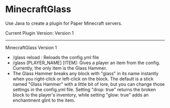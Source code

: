 # MinecraftGlass

Use Java to create a plugin for Paper Minecraft servers.

Current Plugin Version: Version 1

---

MinecraftGlass Version 1

- /glass reload : Reloads the config.yml file
- /glass [PLAYER_NAME] [ITEM]: Gives a player an item from the config. Currently, the only item is the Glass Hammer.
- The Glass Hammer breaks any block with "glass" in its name instantly when you right-click or left-click on the block. The default is a stick named "Glass Hammer" with a little bit of lore, but you can change those settings in the config.yml file. Setting "drop: true" returns the broken block to the player's inventory, while setting "glow: true" adds an enchantment glint to the item.
